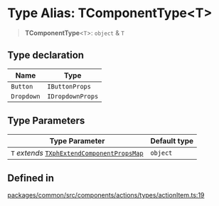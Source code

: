 # Type Alias: TComponentType\<T\>

> **TComponentType**\<`T`\>: `object` & `T`

## Type declaration

| Name | Type |
| ------ | ------ |
| `Button` | `IButtonProps` |
| `Dropdown` | `IDropdownProps` |

## Type Parameters

| Type Parameter | Default type |
| ------ | ------ |
| `T` *extends* [`TXphExtendComponentPropsMap`](TXphExtendComponentPropsMap.md) | `object` |

## Defined in

[packages/common/src/components/actions/types/actionItem.ts:19](https://github.com/XiaoPiHong/xph-crud/blob/df4afa60d65704448cd1781ed35689440e3aa7c3/packages/common/src/components/actions/types/actionItem.ts#L19)
